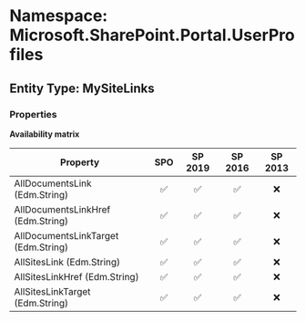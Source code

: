 # Namespace: Microsoft.SharePoint.Portal.UserProfiles

## Entity Type: MySiteLinks

### Properties

**Availability matrix**

Property | SPO | SP 2019 | SP 2016 | SP 2013
----------|:---:|:-------:|:-------:|:-------:
AllDocumentsLink (Edm.String) | ✅ | ✅ | ✅ | ❌
AllDocumentsLinkHref (Edm.String) | ✅ | ✅ | ✅ | ❌
AllDocumentsLinkTarget (Edm.String) | ✅ | ✅ | ✅ | ❌
AllSitesLink (Edm.String) | ✅ | ✅ | ✅ | ❌
AllSitesLinkHref (Edm.String) | ✅ | ✅ | ✅ | ❌
AllSitesLinkTarget (Edm.String) | ✅ | ✅ | ✅ | ❌